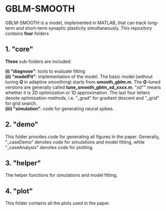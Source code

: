 # GBLM-SMOOTH  
GBLM-SMOOTH is a model, implemented in MATLAB, that can track long-term and short-term synaptic plasticity simultaneously. This repository contains **four** folders  
  
## 1. "core"  
**Three** sub-folders are included:  
  
**(i) "diagnose"**: tools to evaluate fitting  
**(ii) "modelFit"**: implementation of the model. The basic model (without tuning **_Q_** in adaptive smoothing) starts from **smooth_gblm.m**. The **_Q_**-tuned versions are generally called **tune_smooth_gblm_xd_xxxx.m**. "xd"" means whether it is 2D optimization or 1D approximation. The last four letters denote optimization methods, i.e. "_grad" for gradient descent and "_grid" for grid search.   
**(iii) "simulation"**: code for generating neural spikes.

## 2. "demo"
This folder provides code for generating all figures in the paper. Generally, "_caseDemo" denotes code for simulations and model fitting, while "_caseAnalysis" denotes code for plotting.

## 3. "helper"
The helper functions for simulations and model fitting.

## 4. "plot"
This folder contains all the plots used in the paper.







